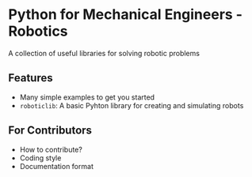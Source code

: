 # Python for Mechanical Engineers - Robotics
A collection of useful libraries for solving robotic problems

## Features
- Many simple examples to get you started
- `roboticlib`: A basic Pyhton library for creating and simulating robots

## For Contributors
- How to contribute?
- Coding style
- Documentation format
